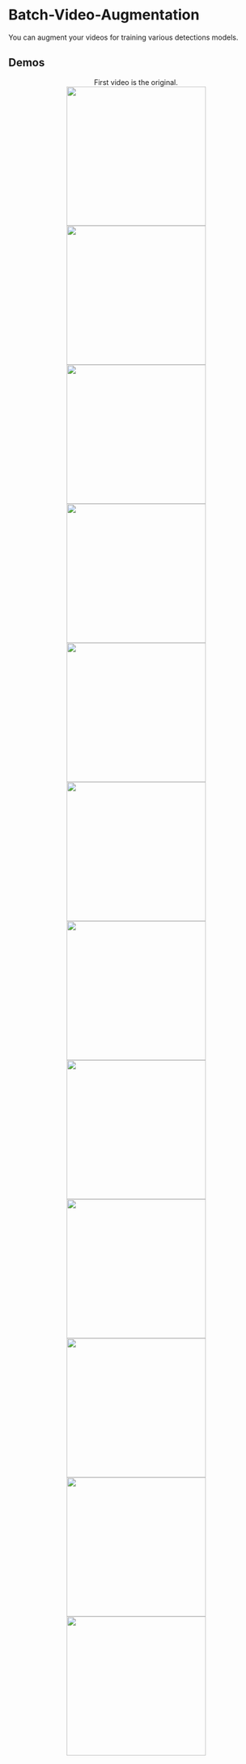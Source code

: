 # Batch-Video-Augmentation

You can augment your videos for training various detections models.


## Demos
<div align="center">
First video is the original.
</div>
<div align="center">
  
  <img src="./Gifs/original.gif" width="275px" />
  <img src="./Gifs/crab_blurred.gif" width="275px" />
  <img src="./Gifs/crab_hflip.gif" width="275px" />
  
  <img src="./Gifs/crab_ACWrotated.gif" width="275px" />
  <img src="./Gifs/crab_CWrotated.gif" width="275px" />
  <img src="./Gifs/crab_hzoom.gif" width="275px" />
  
  <img src="./Gifs/crab_0.5brightness.gif" width="275px" />
  <img src="./Gifs/crab_m0.5brightness.gif" width="275px" />
  <img src="./Gifs/crab_hshift.gif" width="275px" />
  
  <img src="./Gifs/crab_vertical_shift.gif" width="275px" />
  <img src="./Gifs/crab_zoomin.gif" width="275px" />
  <img src="./Gifs/crab_zoomout.gif" width="275px" />
  
  



